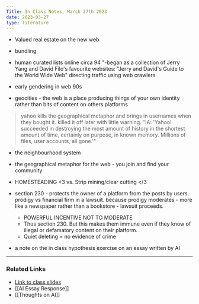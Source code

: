 ```yaml
---
Title: In Class Notes, March 27th 2023
date: 2023-03-27
type: literature
---
```


- Valued real estate on the new web

- bundling

- human curated lists online circa 94 "-began as a collection of Jerry Yang and David Filo's favourite websites: "Jerry and David's Guide to the World Wide Web"
	directing traffic using web crawlers

- early gendering in web 90s 

- geocities - the web is a place
	producing things of your own identity rather than bits of content on others platforms

>yahoo kills the geographical metaphor and brings in usernames when they bought it. killed it off later with little warning. 
"IA: 'Yahoo! succeeded in destroying the most amount of history in the shortest amount of time, certainly on purpose, in known memory. Millions of files, user accounts, all gone.'"

- the neighbourhood system 
- the geographical metaphor for the web  - you join and find your community 
- HOMESTEADING <3  vs. Strip mining/clear cutting </3

- section 230 - protects the owner of a platform from the posts by users. 
	prodigy vs financial firm in a lawsuit. because prodigy moderates - more like a newspaper rather than  a bookstore - lawsuit proceeds. 
	- POWERFUL INCENTIVE NOT TO MODERATE
	- Thus section 230. But this makes them immune even if they know of illegal or defamatory content on their platform.
	- Quiet deleting = no evidence of crime

- a note on the in class hypothesis exercise on an essay written by AI

---

### Related Links

- [Link to class slides](https://shawngraham.github.io/hist1900/assets/slides/mar27#/11)
- [[AI Essay Response]]
- [[Thoughts on AI]]
